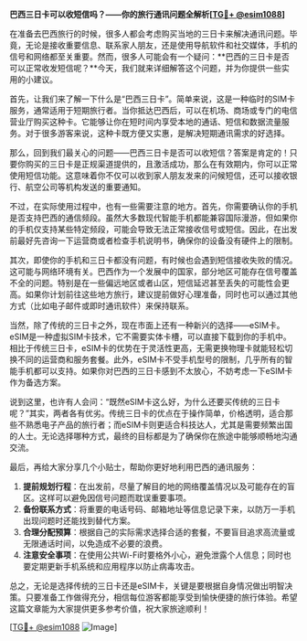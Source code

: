 **巴西三日卡可以收短信吗？——你的旅行通讯问题全解析[[TG💪+ @esim1088](https://t.me/s/esim1088)]**

在准备去巴西旅行的时候，很多人都会考虑购买当地的三日卡来解决通讯问题。毕竟，无论是接收重要信息、联系家人朋友，还是使用导航软件和社交媒体，手机的信号和网络都至关重要。然而，很多人可能会有一个疑问：**巴西的三日卡是否可以正常收发短信呢？**今天，我们就来详细解答这个问题，并为你提供一些实用的小建议。

首先，让我们来了解一下什么是“巴西三日卡”。简单来说，这是一种临时的SIM卡服务，通常适用于短期旅行者。当你抵达巴西后，可以在机场、商场或专门的电信营业厅购买这种卡。它能够让你在短时间内享受本地的通话、短信和数据流量服务。对于很多游客来说，这种卡既方便又实惠，是解决短期通讯需求的好选择。

那么，回到我们最关心的问题——巴西三日卡是否可以收短信？答案是肯定的！只要你购买的三日卡是正规渠道提供的，且激活成功，那么在有效期内，你可以正常使用短信功能。这意味着你不仅可以收到家人朋友发来的问候短信，还可以接收银行、航空公司等机构发送的重要通知。

不过，在实际使用过程中，也有一些需要注意的地方。首先，你需要确认你的手机是否支持巴西的通信频段。虽然大多数现代智能手机都能兼容国际漫游，但如果你的手机仅支持某些特定频段，可能会导致无法正常接收信号或短信。因此，在出发前最好先咨询一下运营商或者检查手机说明书，确保你的设备没有硬件上的限制。

其次，即使你的手机和三日卡都没有问题，有时候也会遇到短信接收失败的情况。这可能与网络环境有关。巴西作为一个发展中的国家，部分地区可能存在信号覆盖不全的问题。特别是在一些偏远地区或者山区，短信延迟甚至丢失的可能性会更高。如果你计划前往这些地方旅行，建议提前做好心理准备，同时也可以通过其他方式（比如电子邮件或即时通讯软件）来保持联系。

当然，除了传统的三日卡之外，现在市面上还有一种新兴的选择——eSIM卡。eSIM是一种虚拟SIM卡技术，它不需要实体卡槽，可以直接下载到你的手机中。相比于传统三日卡，eSIM卡的优势在于灵活性更高，无需更换物理卡就能轻松切换不同的运营商和服务套餐。此外，eSIM卡不受手机型号的限制，几乎所有的智能手机都可以支持。如果你对巴西的三日卡感到不太放心，不妨考虑一下eSIM卡作为备选方案。

说到这里，也许有人会问：“既然eSIM卡这么好，为什么还要买传统的三日卡呢？”其实，两者各有优劣。传统三日卡的优点在于操作简单，价格透明，适合那些不熟悉电子产品的旅行者；而eSIM卡则更适合科技达人，尤其是需要频繁出国的人士。无论选择哪种方式，最终的目标都是为了确保你在旅途中能够顺畅地沟通交流。

最后，再给大家分享几个小贴士，帮助你更好地利用巴西的通讯服务：

1. **提前规划行程**：在出发前，尽量了解目的地的网络覆盖情况以及可能存在的盲区。这样可以避免因信号问题而耽误重要事项。
2. **备份联系方式**：将重要的电话号码、邮箱地址等信息记录下来，以防万一手机出现问题时还能找到替代方案。
3. **合理分配预算**：根据自己的实际需求选择合适的套餐，不要盲目追求高流量或无限通话时间，以免造成不必要的浪费。
4. **注意安全事项**：在使用公共Wi-Fi时要格外小心，避免泄露个人信息；同时也要定期更新手机系统和应用程序以防止病毒攻击。

总之，无论是选择传统的三日卡还是eSIM卡，关键是要根据自身情况做出明智决策。只要准备工作做得充分，相信每位游客都能享受到愉快便捷的旅行体验。希望这篇文章能为大家提供更多参考价值，祝大家旅途顺利！

[[TG💪+ @esim1088](https://t.me/s/esim1088) ![Image](https://i.postimg.cc/4NQfJmqS/Snipaste-2025-05-13-00-14-12.png)]